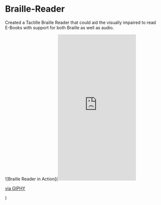 # Braille-Reader
Created a Tactille Braille Reader that could aid the visually impaired to read E-Books with support for both Braille as well as audio.

![Braille Reader in Action](<iframe src="https://giphy.com/embed/ZZasDSfQBK1knsdxNC" width="256" height="480" frameBorder="0" class="giphy-embed" allowFullScreen></iframe><p><a href="https://giphy.com/gifs/ZZasDSfQBK1knsdxNC">via GIPHY</a></p>)
